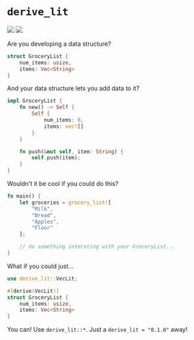 # `derive_lit`

[![](http://meritbadge.herokuapp.com/derive_lit)](https://crates.io/crates/derive_lit)
[![](https://docs.rs/derive_lit/badge.svg)](https://docs.rs/derive_lit)

Are you developing a data structure?

```rust
struct GroceryList {
	num_items: usize,
	items: Vec<String>
}
```

And your data structure lets you add data to it?

```rust
impl GroceryList {
	fn new() -> Self {
		Self {
			num_items: 0,
			items: vec![]
		}
	}

	fn push(&mut self, item: String) {
		self.push(item);
	}
}
```

Wouldn't it be cool if you could do this?

```rust
fn main() {
	let groceries = grocery_list![
		"Milk",
		"Bread",
		"Apples",
		"Flour"
	];

	// do something intersting with your GroceryList...
}
```

What if you could just...

```rust
use derive_lit::VecLit;

#[derive(VecLit)]
struct GroceryList {
	num_items: usize,
	items: Vec<String>	
}
```

You can! Use `derive_lit::*`.
Just a `derive_lit = "0.1.0"` away!


